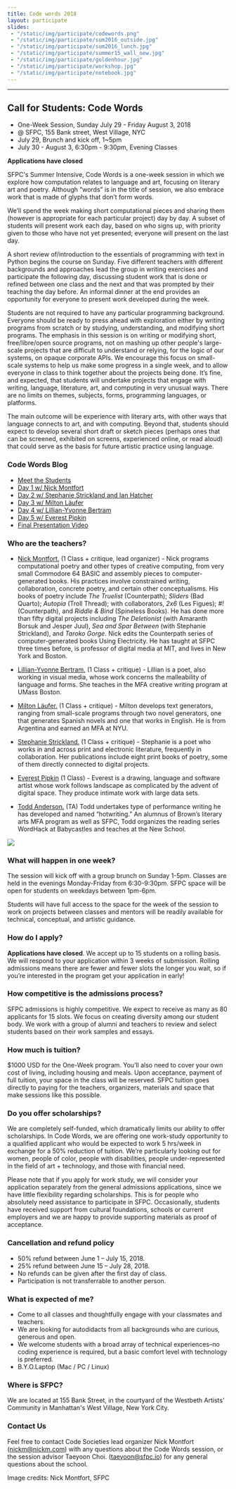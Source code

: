 ```yaml
---
title: Code words 2018
layout: participate
slides:
 - "/static/img/participate/codewords.png"
 - "/static/img/participate/sum2016_outside.jpg"
 - "/static/img/participate/sum2016_lunch.jpg"
 - "/static/img/participate/summer15_wall_new.jpg"
 - "/static/img/participate/goldenhour.jpg"
 - "/static/img/participate/workshop.jpg"
 - "/static/img/participate/notebook.jpg"
---
```


***
<!-- -
 - "/static/img/participate/notebook.jpg"
- "/static/img/participate/softcircuits.jpg"
- "/static/img/participate/totallyrad.jpg" -->



## Call for Students: Code Words
- One-Week Session, Sunday July 29 - Friday August 3, 2018
- @ SFPC, 155 Bank street, West Village, NYC
- July 29, Brunch and kick off, 1~5pm
- July 30 - August 3, 6:30pm - 9:30pm, Evening Classes

**Applications have closed**


SFPC's Summer Intensive, Code Words is a one-week session in which we explore how computation relates to language and art, focusing on literary art and poetry. Although “words” is in the title of session, we also embrace work that is made of glyphs that don’t form words.

We’ll spend the week making short computational pieces and sharing them (however is appropriate for each particular project) day by day. A subset of students will present work each day, based on who signs up, with priority given to those who have not yet presented; everyone will present on the last day.

A short review of/introduction to the essentials of programming with text in Python begins the course on Sunday. Five different teachers with different backgrounds and approaches lead the group in writing exercises and participate the following day, discussing student work that is done or refined between one class and the next and that was prompted by their teaching the day before. An informal dinner at the end provides an opportunity for everyone to present work developed during the week.

Students are not required to have any particular programming background. Everyone should be ready to press ahead with exploration either by writing programs from scratch or by studying, understanding, and modifying short programs. The emphasis in this session is on writing or modifying short, free/libre/open source programs, not on mashing up other people's large-scale projects that are difficult to understand or relying, for the logic of our systems, on opaque corporate APIs. We encourage this focus on small-scale systems to help us make some progress in a single week, and to allow everyone in class to think together about the projects being done. It’s fine, and expected, that students will undertake projects that engage with writing, language, literature, art, and computing in very unusual ways. There are no limits on themes, subjects, forms, programming languages, or platforms.

The main outcome will be experience with literary arts, with other ways that language connects to art, and with computing. Beyond that, students should expect to develop several short draft or sketch pieces (perhaps ones that can be screened, exhibited on screens, experienced online, or read aloud) that could serve as the basis for future artistic practice using language.

### Code Words Blog
- [Meet the Students](https://medium.com/sfpc/code-words-meet-the-students-2bff8336d343)
- [Day 1 w/ Nick Montfort](https://medium.com/sfpc/code-words-day-1-with-nick-montfort-1c78bba862b)
- [Day 2 w/ Stephanie Strickland and Ian Hatcher](https://medium.com/sfpc/code-words-day-2-with-stephanie-strickland-and-ian-hatcher-da445956508f)
- [Day 3 w/ Milton Läufer](https://medium.com/sfpc/code-words-day-3-with-milton-la%C3%BCfer-689dc308483f)
- [Day 4 w/ Lillian-Yvonne Bertram](https://medium.com/sfpc/code-words-day-4-with-lillian-yvonne-bertram-83592e791c33)
- [Day 5 w/ Everest Pipkin](https://medium.com/sfpc/code-words-day-5-with-everest-pipkin-267e77463e18)
- [Final Presentation Video](https://medium.com/sfpc/sfpc-code-words-final-presentations-8-3-18-1d3be87c5858)

### Who are the teachers?

- <a href="http://nickm.com">Nick Montfort.</a> (1 Class + critique, lead organizer) - Nick programs computational poetry and other types of creative computing, from very small Commodore 64 BASIC and assembly pieces to computer-generated books. His practices involve constrained writing, collaboration, concrete poetry, and certain other conceptualisms. His books of poetry include *The Truelist* (Counterpath); *Sliders* (Bad Quarto); *Autopia* (Troll Thread); with collaborators, *2x6* (Les Figues); *#!* (Counterpath), and *Riddle & Bind* (Spineless Books). He has done more than fifty digital projects including *The Deletionist* (with Amaranth Borsuk and Jesper Juul), *Sea and Spar Between* (with Stephanie Strickland), and *Taroko Gorge.* Nick edits the Counterpath series of computer-generated books Using Electricity. He has taught at SFPC three times before, is professor of digital media at MIT, and lives in New York and Boston.

- <a href="http://lillianyvonnebertram.com/">Lillian-Yvonne Bertram.</a> (1 Class + critique) -  Lillian is a poet, also working in visual media, whose work concerns the malleability of language and forms. She teaches in the MFA creative writing program at UMass Boston.

- <a href="http://miltonlaufer.com.ar">Milton Läufer.</a> (1 Class + critique) - Milton develops text generators, ranging from small-scale programs through two novel generators, one that generates Spanish novels and one that works in English. He is from Argentina and earned an MFA at NYU.

- <a href="http://www.stephaniestrickland.com/">Stephanie Strickland.</a> (1 Class + critique) - Stephanie is a poet who works in and across print and electronic literature, frequently in collaboration. Her publications include eight print books of poetry, some of them directly connected to digital projects.


- <a href="http://everest-pipkin.com/">Everest Pipkin</a> (1 Class) - Everest is a drawing, language and software artist whose work follows landscape as complicated by the advent of digital space. They produce intimate work with large data sets.

- <a href="http://hotwriting.com/">Todd Anderson.</a> (TA) Todd undertakes type of performance writing he has developed and named “hotwriting.” An alumnus of Brown’s literary arts MFA program as well as SFPC, Todd organizes the reading series WordHack at Babycastles and teaches at the New School.

![](/static/img/participate/code_words_banner.png)

### What will happen in one week?
The session will kick off with a group brunch on Sunday 1-5pm. Classes are held in the evenings Monday-Friday from 6:30-9:30pm. SFPC space will be open for students on weekdays between 1pm-6pm.

Students will have full access to the space for the week of the session to work on projects between classes and mentors will be readily available for technical, conceptual, and artistic guidance.

### How do I apply?
**Applications have closed**.
We accept up to 15 students on a rolling basis. We will respond to your application within 3 weeks of submission. Rolling admissions means there are fewer and fewer slots the longer you wait, so if you’re interested in the program get your application in early!

### How competitive is the admissions process?

SFPC admissions is highly competitive. We expect to receive as many as 80 applicants for 15 slots. We focus on creating diversity among our student body. We work with a group of alumni and teachers to review and select students based on their work samples and essays.

### How much is tuition?
$1000 USD for the One-Week program. You’ll also need to cover your own cost of living, including housing and meals. Upon acceptance, payment of full tuition, your space in the class will be reserved. SFPC tuition goes directly to paying for the teachers, organizers, materials and space that make sessions like this possible.

### Do you offer scholarships?

We are completely self-funded, which dramatically limits our ability to offer scholarships. In Code Words, we are offering one work-study opportunity to a qualified applicant who would be expected to work 5 hrs/week in exchange for a 50% reduction of tuition.  We’re particularly looking out for women, people of color, people with disabilities, people under-represented in the field of art + technology, and those with financial need.

Please note that if you apply for work study, we will consider your application separately from the general admissions applications, since we have little flexibility regarding scholarships. This is for people who absolutely need assistance to participate in SFPC. Occasionally, students have received support from cultural foundations, schools or current employers and we are happy to provide supporting materials as proof of acceptance.

### Cancellation and refund policy

- 50% refund between June 1 – July 15, 2018.
- 25% refund between June 15 – July 28, 2018.
- No refunds can be given after the first day of class.
- Participation is not transferrable to another person.


### What is expected of me?

- Come to all classes and thoughtfully engage with your classmates and teachers.
- We are looking for autodidacts from all backgrounds who are curious, generous and open.
- We welcome students with a broad array of technical experiences–no coding experience is required, but a basic comfort level with technology is preferred.
- B.Y.O.Laptop (Mac / PC / Linux)


### Where is SFPC?

We are located at 155 Bank Street, in the courtyard of the Westbeth Artists' Community in Manhattan's West Village, New York City.

### Contact Us

Feel free to contact Code Societies lead organizer Nick Montfort ([nickm@nickm.com](mailto:nickm@nickm.com)) with any questions about the Code Words session, or the session advisor Taeyoon Choi. ([taeyoon@sfpc.io](mailto:taeyoon@sfpc.io)) for any general questions about the school.

Image credits: Nick Montfort, SFPC
